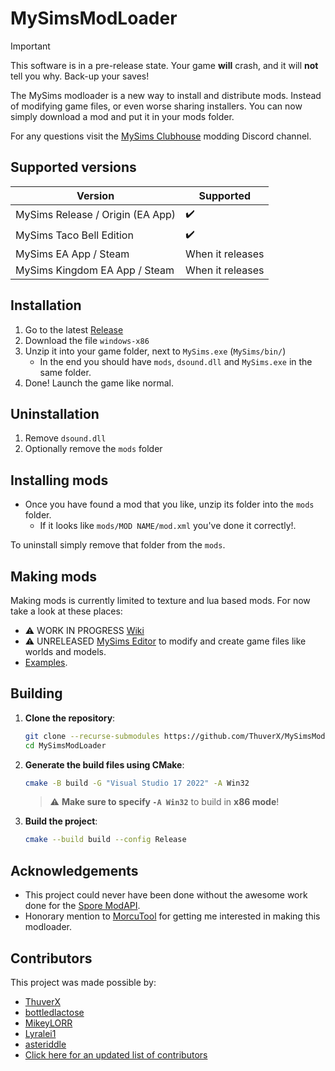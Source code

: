 # MySimsModLoader

> [!IMPORTANT]
> This software is in a pre-release state.
> Your game **will** crash, and it will **not** tell you why.
> Back-up your saves!

The MySims modloader is a new way to install and distribute mods. Instead of modifying game files, or even worse sharing installers. You can now simply download a mod and put it in your mods folder.

For any questions visit the [MySims Clubhouse](https://discord.gg/2j9mU6zNJH) modding Discord channel.

## Supported versions

|Version|Supported|
|-|-|
|MySims Release / Origin (EA App)|✔️|
|MySims Taco Bell Edition|✔️|
|MySims EA App / Steam|When it releases|
|MySims Kingdom EA App / Steam|When it releases|

## Installation

1. Go to the latest [Release](https://github.com/ThuverX/MySimsModLoader/releases)
2. Download the file `windows-x86`
3. Unzip it into your game folder, next to `MySims.exe` (`MySims/bin/`)
    - In the end you should have `mods`, `dsound.dll` and `MySims.exe` in the same folder.
4. Done! Launch the game like normal.

## Uninstallation
1. Remove `dsound.dll`
2. Optionally remove the `mods` folder

## Installing mods

- Once you have found a mod that you like, unzip its folder into the `mods` folder.
    - If it looks like `mods/MOD NAME/mod.xml` you've done it correctly!.

To uninstall simply remove that folder from the `mods`.

## Making mods

Making mods is currently limited to texture and lua based mods. For now take a look at these places:
- ⚠️ WORK IN PROGRESS [Wiki](https://github.com/ThuverX/MySimsModLoader/wiki)
- ⚠️ UNRELEASED [MySims Editor](https://github.com/ThuverX/MySimsEditor) to modify and create game files like worlds and models.
- [Examples](examples).

## Building  
1. **Clone the repository**:  
   ```sh
   git clone --recurse-submodules https://github.com/ThuverX/MySimsModLoader.git
   cd MySimsModLoader
   ```  
2. **Generate the build files using CMake**:
   ```sh
   cmake -B build -G "Visual Studio 17 2022" -A Win32
   ```  
   > ⚠️ **Make sure to specify `-A Win32`** to build in **x86 mode**!  

3. **Build the project**:  
   ```sh
   cmake --build build --config Release
   ```  

## Acknowledgements

- This project could never have been done without the awesome work done for the [Spore ModAPI](https://github.com/emd4600/Spore-ModAPI).
- Honorary mention to [MorcuTool](https://github.com/Olivercomet/MorcuTool) for getting me interested in making this modloader.

## Contributors
This project was made possible by:
- [ThuverX](https://github.com/ThuverX)
- [bottledlactose](https://github.com/bottledlactose)
- [MikeyLORR](https://github.com/MikeyLORR)
- [Lyralei1](https://github.com/Lyralei1)
- [asteriddle](https://github.com/asteriddle)
- [Click here for an updated list of contributors](https://github.com/ThuverX/MySimsModLoader/graphs/contributors)
